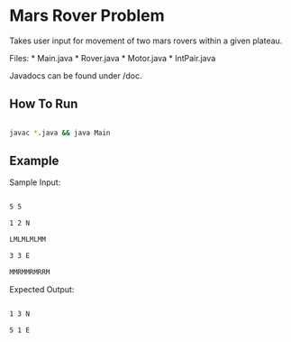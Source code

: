 # Mars Rover Problem

Takes user input for movement of two mars rovers within a given plateau. 

Files:
    * Main.java
    * Rover.java
    * Motor.java
    * IntPair.java

Javadocs can be found under /doc.

## How To Run

```bash

javac *.java && java Main

```

## Example

Sample Input:

```bash

5 5

1 2 N

LMLMLMLMM

3 3 E

MMRMMRMRRM

```

Expected Output:

```bash

1 3 N

5 1 E

```


